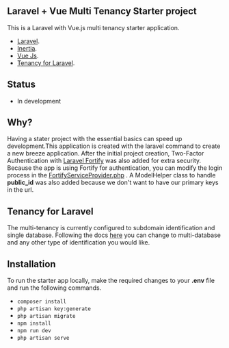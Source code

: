 ## Laravel + Vue Multi Tenancy Starter project

This is a Laravel with Vue.js multi tenancy starter application.

- [Laravel](https://laravel.com).
- [Inertia](https://inertiajs.com/).
- [Vue Js](https://vuejs.org/).
- [Tenancy for Laravel](https://tenancyforlaravel.com/).

## Status

- In development

## Why?

Having a stater project with the essential basics can speed up development.This application is created with the laravel
command to create a new breeze application. After the initial project creation,
Two-Factor Authentication with [Laravel Fortify](https://laravel.com/docs/11.x/fortify) was also added for extra
security. Because the app is using Fortify for authentication, you can modify the login process in the
[FortifyServiceProvider.php](https://github.com/IsaacHatilima/laravel-vue-starter/blob/master/app/Providers/FortifyServiceProvider.php)
. A ModelHelper class to handle **public_id** was also added because we don't want to have our primary keys in the url.

## Tenancy for Laravel

The multi-tenancy is currently configured to subdomain identification and single database. Following the
docs [here](https://tenancyforlaravel.com/) you
can change to multi-database and any other type of identification you would like.

## Installation

To run the starter app locally, make the required changes to your **.env** file and run the following commands.

- ```composer install```
- ```php artisan key:generate```
- ```php artisan migrate```
- ```npm install```
- ```npm run dev```
- ```php artisan serve```



